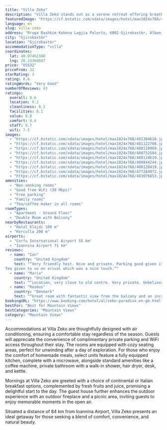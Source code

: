 ```yaml
---
title: "Villa Zeko"
description: "Villa Zeko stands out as a serene retreat offering breathtaking mountain views, located approximately 45 km from the tranquil Zaravina Lake."
featuredImage: "https://cf.bstatic.com/xdata/images/hotel/max1024x768/491304610.jpg?k=a97d8926328e5f8f2c41600a1e1769c9ff770cfa6f066770a5207815e669e8cc&o=&hp=1"
language: en
slug: villa-zeko
address: "Rruga Bashkim Kokona Lagjia Palorto, 6002 Gjirokastër, Albania"
city: "Gjirokastër"
location: "Gjirokastër"
accommodationType: "villa"
coordinates:
  lat: 40.07462188
  lng: 20.13360847
price: "US$32"
priceFrom: 32
starRating: 3
rating: 8.6
ratingWords: "Very Good"
numberOfReviews: 43
ratings:
  overall: 8.6
  location: 9.2
  cleanliness: 8.2
  facilities: 8.1
  value: 8.8
  comfort: 8.4
  staff: 9.7
  wifi: 7.5
images:
  - "https://cf.bstatic.com/xdata/images/hotel/max1024x768/491304610.jpg?k=a97d8926328e5f8f2c41600a1e1769c9ff770cfa6f066770a5207815e669e8cc&o=&hp=1"
  - "https://cf.bstatic.com/xdata/images/hotel/max1024x768/481122708.jpg?k=ac56b7be01350e11d09d58a4a157d040a02f589939438a7e58a72acdb041ec21&o=&hp=1"
  - "https://cf.bstatic.com/xdata/images/hotel/max1024x768/480128969.jpg?k=734a16ce9143a7cbd6ca3cd1ee2001033d9b9bdcfbf13fe78e751a1606b0e9fe&o=&hp=1"
  - "https://cf.bstatic.com/xdata/images/hotel/max1024x768/480732584.jpg?k=c1f3603665ed911174e16e73cb34c9c1e65cf13fdfd2d5953a278a58119abfe6&o=&hp=1"
  - "https://cf.bstatic.com/xdata/images/hotel/max1024x768/480128619.jpg?k=00b11d299a5d10b4832d93be5d7c484649953793faf8043cb43b502b30ba475f&o=&hp=1"
  - "https://cf.bstatic.com/xdata/images/hotel/max1024x768/480844244.jpg?k=cba58759201e8e35b4e00f841f1eab0a274bc896045a0ce58708aff8abf7a41e&o=&hp=1"
  - "https://cf.bstatic.com/xdata/images/hotel/max1024x768/480128419.jpg?k=713252db5acd9afc7d6ee2567bf2e0d10c1e6102836bad94a612d9e9be870e55&o=&hp=1"
  - "https://cf.bstatic.com/xdata/images/hotel/max1024x768/477284972.jpg?k=7619b488013f19a319441a47af4d987a0dd0dbea41090e4d0f063d57362af513&o=&hp=1"
  - "https://cf.bstatic.com/xdata/images/hotel/max1024x768/483076653.jpg?k=99dbf4bb450adac53351ecabb666db1d00fff2847f441e2f8f87442e738afb7a&o=&hp=1"
amenities:
  - "Non-smoking rooms"
  - "Good free WiFi (38 Mbps)"
  - "Free parking"
  - "Family rooms"
  - "Tea/coffee maker in all rooms"
roomTypes:
  - "Apartment - Ground Floor"
  - "Double Room with Balcony"
nearbyRestaurants:
  - "Halal Klajdi 100 m"
  - "Kerculla 200 m"
airports:
  - "Corfu International Airport 55 km"
  - "Ioannina Airport 71 km"
reviews:
  - name: "Ian"
    country: "United Kingdom"
    text: "“Very friendly host. Nice and private. Parking good given it's quite hard to find spaces in the area.
Tea given to us on arival which was a nice touch.”"
  - name: "Maria"
    country: "United Kingdom"
    text: "“Location, very close to old centre. Very private. Unbelievable views from private balcony. Not the clinical, boring, predictable villa we might have expected. Enthusiastic host.”"
  - name: "Rasmus"
    country: "Denmark"
    text: "“Great room with fantastic view from the balcony and an incredibly nice host family.”"
bookingURL: "https://www.booking.com/hotel/al/zeko-paradise.en-gb.html?aid=8035640"
bestFor: "Best for Mountain Views"
bestCategories: "Mountain Views"
category: "Mountain Views"
---
```


Accommodations at Villa Zeko are thoughtfully designed with air conditioning, ensuring a comfortable stay regardless of the season. Guests will appreciate the convenience of complimentary private parking and WiFi access throughout their stay. The rooms are equipped with cozy seating areas, perfect for unwinding after a day of exploration. For those who enjoy the comfort of homemade meals, select units feature a fully equipped kitchen, complete with a microwave, alongside standard amenities like a coffee machine, private bathroom with a walk-in shower, hair dryer, desk, and kettle.

Mornings at Villa Zeko are greeted with a choice of continental or Italian breakfast options, complemented by fresh fruits and juice, promising a delightful start to the day. The guest house further enhances the outdoor experience with an outdoor fireplace and a picnic area, inviting guests to enjoy memorable moments in the open air.

Situated a distance of 84 km from Ioannina Airport, Villa Zeko presents an ideal getaway for those seeking a blend of comfort, convenience, and natural beauty.